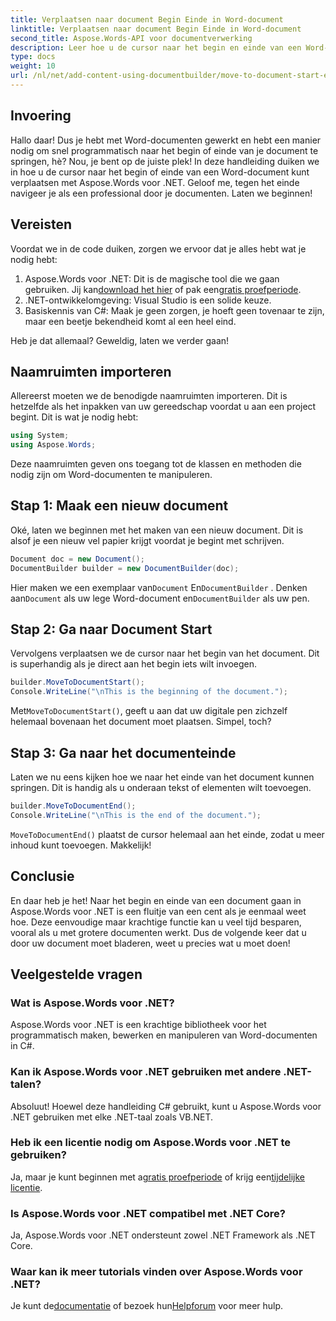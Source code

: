 ```yaml
---
title: Verplaatsen naar document Begin Einde in Word-document
linktitle: Verplaatsen naar document Begin Einde in Word-document
second_title: Aspose.Words-API voor documentverwerking
description: Leer hoe u de cursor naar het begin en einde van een Word-document verplaatst met Aspose.Words voor .NET. Een uitgebreide handleiding met stapsgewijze instructies en voorbeelden.
type: docs
weight: 10
url: /nl/net/add-content-using-documentbuilder/move-to-document-start-end/
---
```

## Invoering

Hallo daar! Dus je hebt met Word-documenten gewerkt en hebt een manier nodig om snel programmatisch naar het begin of einde van je document te springen, hè? Nou, je bent op de juiste plek! In deze handleiding duiken we in hoe u de cursor naar het begin of einde van een Word-document kunt verplaatsen met Aspose.Words voor .NET. Geloof me, tegen het einde navigeer je als een professional door je documenten. Laten we beginnen!

## Vereisten

Voordat we in de code duiken, zorgen we ervoor dat je alles hebt wat je nodig hebt:

1.  Aspose.Words voor .NET: Dit is de magische tool die we gaan gebruiken. Jij kan[download het hier](https://releases.aspose.com/words/net/) of pak een[gratis proefperiode](https://releases.aspose.com/).
2. .NET-ontwikkelomgeving: Visual Studio is een solide keuze.
3. Basiskennis van C#: Maak je geen zorgen, je hoeft geen tovenaar te zijn, maar een beetje bekendheid komt al een heel eind.

Heb je dat allemaal? Geweldig, laten we verder gaan!

## Naamruimten importeren

Allereerst moeten we de benodigde naamruimten importeren. Dit is hetzelfde als het inpakken van uw gereedschap voordat u aan een project begint. Dit is wat je nodig hebt:

```csharp
using System;
using Aspose.Words;
```

Deze naamruimten geven ons toegang tot de klassen en methoden die nodig zijn om Word-documenten te manipuleren.

## Stap 1: Maak een nieuw document

Oké, laten we beginnen met het maken van een nieuw document. Dit is alsof je een nieuw vel papier krijgt voordat je begint met schrijven.

```csharp
Document doc = new Document();
DocumentBuilder builder = new DocumentBuilder(doc);
```

 Hier maken we een exemplaar van`Document` En`DocumentBuilder` . Denken aan`Document` als uw lege Word-document en`DocumentBuilder` als uw pen.

## Stap 2: Ga naar Document Start

Vervolgens verplaatsen we de cursor naar het begin van het document. Dit is superhandig als je direct aan het begin iets wilt invoegen.

```csharp
builder.MoveToDocumentStart();
Console.WriteLine("\nThis is the beginning of the document.");
```

 Met`MoveToDocumentStart()`, geeft u aan dat uw digitale pen zichzelf helemaal bovenaan het document moet plaatsen. Simpel, toch?

## Stap 3: Ga naar het documenteinde

Laten we nu eens kijken hoe we naar het einde van het document kunnen springen. Dit is handig als u onderaan tekst of elementen wilt toevoegen.

```csharp
builder.MoveToDocumentEnd();
Console.WriteLine("\nThis is the end of the document.");
```

`MoveToDocumentEnd()` plaatst de cursor helemaal aan het einde, zodat u meer inhoud kunt toevoegen. Makkelijk!

## Conclusie

En daar heb je het! Naar het begin en einde van een document gaan in Aspose.Words voor .NET is een fluitje van een cent als je eenmaal weet hoe. Deze eenvoudige maar krachtige functie kan u veel tijd besparen, vooral als u met grotere documenten werkt. Dus de volgende keer dat u door uw document moet bladeren, weet u precies wat u moet doen!

## Veelgestelde vragen

### Wat is Aspose.Words voor .NET?  
Aspose.Words voor .NET is een krachtige bibliotheek voor het programmatisch maken, bewerken en manipuleren van Word-documenten in C#.

### Kan ik Aspose.Words voor .NET gebruiken met andere .NET-talen?  
Absoluut! Hoewel deze handleiding C# gebruikt, kunt u Aspose.Words voor .NET gebruiken met elke .NET-taal zoals VB.NET.

### Heb ik een licentie nodig om Aspose.Words voor .NET te gebruiken?  
 Ja, maar je kunt beginnen met a[gratis proefperiode](https://releases.aspose.com/) of krijg een[tijdelijke licentie](https://purchase.aspose.com/temporary-license/).

### Is Aspose.Words voor .NET compatibel met .NET Core?  
Ja, Aspose.Words voor .NET ondersteunt zowel .NET Framework als .NET Core.

### Waar kan ik meer tutorials vinden over Aspose.Words voor .NET?  
Je kunt de[documentatie](https://reference.aspose.com/words/net/) of bezoek hun[Helpforum](https://forum.aspose.com/c/words/8) voor meer hulp.
